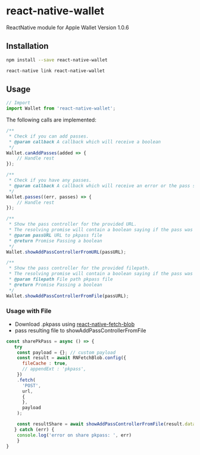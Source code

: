 # react-native-wallet
ReactNative module for Apple Wallet
Version 1.0.6

## Installation

```bash
npm install --save react-native-wallet
```
```bash
react-native link react-native-wallet
```

## Usage
```js
// Import
import Wallet from 'react-native-wallet';
```

The following calls are implemented:
```js
/**
 * Check if you can add passes.
 * @param callback A callback which will receive a boolean
 */
Wallet.canAddPasses(added => {
	// Handle rest
});

/**
 * Check if you have any passes.
 * @param callback A callback which will receive an error or the pass serials
 */
Wallet.passes((err, passes) => {
	// Handle rest
});

/**
 * Show the pass controller for the provided URL.
 * The resolving promise will contain a boolean saying if the pass was added or not.
 * @param passURL URL to pkpass file
 * @return Promise Passing a boolean
 */
Wallet.showAddPassControllerFromURL(passURL);

/**
 * Show the pass controller for the provided filepath.
 * The resolving promise will contain a boolean saying if the pass was added or not.
 * @param filepath File path pkpass file
 * @return Promise Passing a boolean
 */
Wallet.showAddPassControllerFromFile(passURL);
```

### Usage with File
- Download .pkpass using [react-native-fetch-blob](https://github.com/wkh237/react-native-fetch-blob)
- pass resulting file to showAddPassControllerFromFile

```jsx
const sharePkPass = async () => {
   try
    const payload = {}; // custom payload
    const result = await RNFetchBlob.config({
      fileCache : true,
      // appendExt : 'pkpass',
    })
    .fetch(
      'POST',
      url,
      {
      },
      payload
    );

    const resultShare = await showAddPassControllerFromFile(result.data);
   } catch (err) {
    console.log('error on share pkpass: ', err)
    }
}
```

